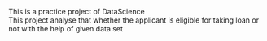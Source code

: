 This is a practice project of DataScience<br>
This project analyse that whether the applicant is eligible for taking loan or not with the help of given data set
